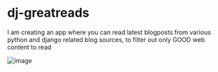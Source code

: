 # dj-greatreads
 I am creating an app where you can read latest blogposts from various python and django related blog sources, to filter out only GOOD web content to read

![image](https://user-images.githubusercontent.com/55938019/220947378-3ffc1f5c-8968-4cce-ab40-bcc0fe45aa76.png)
